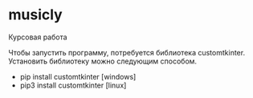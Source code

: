 # musicly
Курсовая работа

Чтобы запустить программу, потребуется библиотека customtkinter.
Установить библиотеку можно следующим способом.

- pip install customtkinter [windows]
- pip3 install customtkinter [linux]
